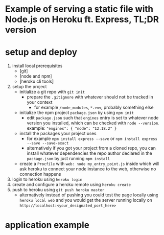 # Example of serving a static file with Node.js on Heroku ft. Express, TL;DR version

# setup and deploy

1. install local prerequisites
    * [git]
    * [node and npm]
    * [heroku cli tools] 
2. setup the project 
    * initialize a git repo with `git init`
        * prepare the `.gitignore` with whatever should not be tracked in your context
            * for example `/node_modules`, `*.env`, probably something else
    * initialize the npm project `package.json` by using `npm init`
        * edit `package.json` such that `engines` entry is set to whatever node version you installed, which can be checked with `node --version`. example: `"engines": { "node": "12.18.2" }`
    * install the packages your project uses
        * for example `npm install express --save` or `npm install express --save --save-exact`
        * alternatively if you got your project from a cloned repo, you can install whatever dependencies the repo author declared in the `package.json` by just running `npm install`
    * create a `Procfile` with `web: node my_entry_point.js` inside which will ask heroku to connect your node instance to the web, otherwise no connection happens
3. login to heroku using `heroku login`
4. create and configure a heroku remote using `heroku create`
5. push to heroku using `git push heroku master`
    * alternatively instead of pushing you could test the page locally using `heroku local web` and you would get the server running locally on `http://localhost:<your_designated_port_here>`

 # application example

 ```
 
 ```